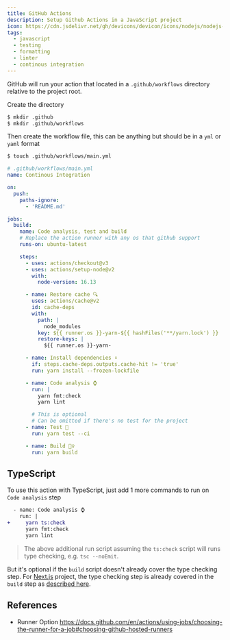 ```yaml
---
title: GitHub Actions
description: Setup Github Actions in a JavaScript project
icon: https://cdn.jsdelivr.net/gh/devicons/devicon/icons/nodejs/nodejs-original.svg
tags:
  - javascript
  - testing
  - formatting
  - linter
  - continous integration
---
```


GitHub will run your action that located in a `.github/workflows` directory relative to the project root.

Create the directory

```bash
$ mkdir .github
$ mkdir .github/workflows
```

Then create the workflow file, this can be anything but should be in a `yml` or `yaml` format

```bash
$ touch .github/workflows/main.yml
```

```yaml
# .github/workflows/main.yml
name: Continous Integration

on:
  push:
    paths-ignore:
      - 'README.md'

jobs:
  build:
    name: Code analysis, test and build
    # Replace the action runner with any os that github support
    runs-on: ubuntu-latest

    steps:
      - uses: actions/checkout@v3
      - uses: actions/setup-node@v2
        with:
          node-version: 16.13

      - name: Restore cache 🔍
        uses: actions/cache@v2
        id: cache-deps
        with:
          path: |
            node_modules
          key: ${{ runner.os }}-yarn-${{ hashFiles('**/yarn.lock') }}
          restore-keys: |
            ${{ runner.os }}-yarn-

      - name: Install dependencies ⬇️
        if: steps.cache-deps.outputs.cache-hit != 'true'
        run: yarn install --frozen-lockfile

      - name: Code analysis ⌚️
        run: |
          yarn fmt:check
          yarn lint

        # This is optional
        # Can be omitted if there's no test for the project
      - name: Test 🧪
        run: yarn test --ci

      - name: Build 👷‍♀️
        run: yarn build
```

## TypeScript

To use this action with TypeScript, just add 1 more commands to run on `Code analysis` step

```diff
  - name: Code analysis ⌚️
    run: |
+     yarn ts:check
      yarn fmt:check
      yarn lint
```

> The above additional run script assuming the `ts:check` script will runs type checking, e.g. `tsc --noEmit`.

But it's optional if the `build` script doesn't already cover the type checking step. For [Next.js](https://nextjs.org/) project, the type checking step is already covered in the `build` step as [described here](https://nextjs.org/docs/api-reference/next.config.js/ignoring-typescript-errors).

## References

- Runner Option https://docs.github.com/en/actions/using-jobs/choosing-the-runner-for-a-job#choosing-github-hosted-runners
